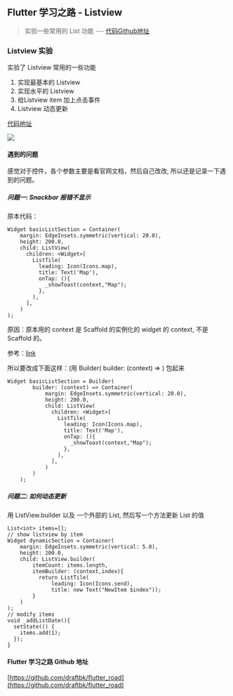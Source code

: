 ## Flutter 学习之路 - Listview
> 实验一些常用的 List 功能 --- [代码Github地址](https://github.com/draftbk/flutter_road/blob/master/flutter_road_widgets/lib/days/Day4.dart)

### Listview 实验

实验了 Listview 常用的一些功能

1. 实现最基本的 Listview
2. 实现水平的 Listview
3. 给Listview item 加上点击事件
4. Listview 动态更新

[代码地址](https://github.com/draftbk/flutter_road/blob/master/flutter_road_widgets/lib/days/Day4.dart)

![](https://github.com/draftbk/Blog_Resource/blob/master/Flutter/picture/flutter_road_listview.gif)


#### 遇到的问题

感觉对于控件，各个参数主要是看官网文档，然后自己改改, 所以还是记录一下遇到的问题。

##### 问题一: Snackbar 报错不显示

原本代码：

```
Widget basicListSection = Container(
    margin: EdgeInsets.symmetric(vertical: 20.0),
    height: 200.0,
    child: ListView(
      children: <Widget>[
        ListTile(
          leading: Icon(Icons.map),
          title: Text('Map'),
          onTap: (){
            _showToast(context,"Map");
          },
        ),
      ],
    )
);
```

原因：原本用的 context 是 Scaffold 的实例化的 widget 的 context, 不是 Scaffold 的。

参考：[link](https://stackoverflow.com/questions/51304568/scaffold-of-called-with-a-context-that-does-not-contain-a-scaffold/51304732)

所以要改成下面这样：(用 Builder(
        builder: (context) => ) 包起来

```
Widget basicListSection = Builder(
        builder: (context) => Container(
            margin: EdgeInsets.symmetric(vertical: 20.0),
            height: 200.0,
            child: ListView(
              children: <Widget>[
                ListTile(
                  leading: Icon(Icons.map),
                  title: Text('Map'),
                  onTap: (){
                    _showToast(context,"Map");
                  },
                ),
              ],
            )
        )
    );
```

##### 问题二: 如何动态更新
用 ListView.builder 以及  一个外部的 List<int>, 然后写一个方法更新 List 的值

```
List<int> items=[];
// show listview by item
Widget dynamicSection = Container(
    margin: EdgeInsets.symmetric(vertical: 5.0),
    height: 200.0,
    child: ListView.builder(
        itemCount: items.length,
        itemBuilder: (context,index){
          return ListTile(
              leading: Icon(Icons.send),
              title: new Text("NewItem $index"));
        }
    )
);
// modify items
void _addListDate(){
  setState(() {
    items.add(1);
  });
}
```

#### Flutter 学习之路 Github 地址

[https://github.com/draftbk/flutter_road](https://github.com/draftbk/flutter_road)










